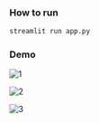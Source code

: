 
### How to run

```python
streamlit run app.py
```

### Demo

![1](https://github.com/000tenere000/YouTube_Title_and_Content_Creator_with_Streamlit/assets/106030782/a4e1c3dd-e168-4467-b334-3f2a64bce39d)

![2](https://github.com/000tenere000/YouTube_Title_and_Content_Creator_with_Streamlit/assets/106030782/cef5c3d1-efb0-4982-8e9f-675d77db93aa)

![3](https://github.com/000tenere000/YouTube_Title_and_Content_Creator_with_Streamlit/assets/106030782/152d26d0-119e-4fe0-8d72-51e8fc302220)
